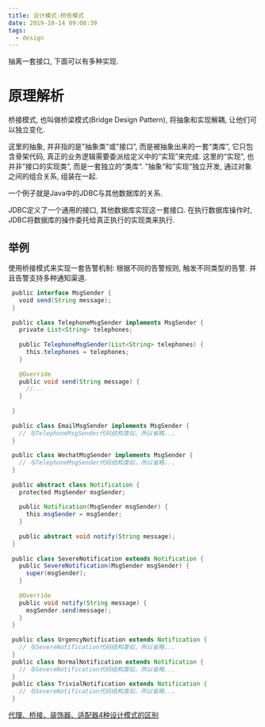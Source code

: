 ```yaml
---
title: 设计模式-桥街模式
date: 2019-10-14 09:08:39
tags:
  - design
---
```


抽离一套接口, 下面可以有多种实现.

# **原理解析**

桥接模式, 也叫做桥梁模式(Bridge Design Pattern), 将抽象和实现解耦, 让他们可以独立变化.

这里的抽象, 并非指的是"抽象类"或"接口”, 而是被抽象出来的一套“类库”, 它只包含骨架代码, 真正的业务逻辑需要委派给定义中的“实现”来完成. 这里的“实现”, 也并非“接口的实现类”, 而是一套独立的”类库“. ”抽象“和”实现“独立开发, 通过对象之间的组合关系, 组装在一起.

一个例子就是Java中的JDBC与其他数据库的关系.

JDBC定义了一个通用的接口, 其他数据库实现这一套接口. 在执行数据库操作时, JDBC将数据库的操作委托给真正执行的实现类来执行.

## **举例**

使用桥接模式来实现一套告警机制: 根据不同的告警规则, 触发不同类型的告警. 并且告警支持多种通知渠道.
```java
 public interface MsgSender {
   void send(String message);
 }
 
 public class TelephoneMsgSender implements MsgSender {
   private List<String> telephones;
 
   public TelephoneMsgSender(List<String> telephones) {
     this.telephones = telephones;
   }
 
   @Override
   public void send(String message) {
     //...
   }
 
 }
 
 public class EmailMsgSender implements MsgSender {
   // 与TelephoneMsgSender代码结构类似，所以省略...
 }
 
 public class WechatMsgSender implements MsgSender {
   // 与TelephoneMsgSender代码结构类似，所以省略...
 }
 
 public abstract class Notification {
   protected MsgSender msgSender;
 
   public Notification(MsgSender msgSender) {
     this.msgSender = msgSender;
   }
 
   public abstract void notify(String message);
 }
 
 public class SevereNotification extends Notification {
   public SevereNotification(MsgSender msgSender) {
     super(msgSender);
   }
 
   @Override
   public void notify(String message) {
     msgSender.send(message);
   }
 }
 
 public class UrgencyNotification extends Notification {
   // 与SevereNotification代码结构类似，所以省略...
 }
 public class NormalNotification extends Notification {
   // 与SevereNotification代码结构类似，所以省略...
 }
 public class TrivialNotification extends Notification {
   // 与SevereNotification代码结构类似，所以省略...
 }
```

[代理、桥接、装饰器、适配器4种设计模式的区别](设计模式.md#代理、桥接、装饰器、适配器4种设计模式的区别)
